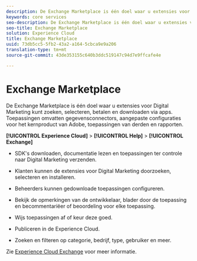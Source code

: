 ```yaml
---
description: De Exchange Marketplace is één doel waar u extensies voor Digital Marketing kunt zoeken, selecteren, betalen en downloaden via apps. Toepassingen omvatten gegevensconnectors, aangepaste configuraties voor het kernproduct van Adobe, toepassingen van derden en rapporten.
keywords: core services
seo-description: De Exchange Marketplace is één doel waar u extensies voor Digital Marketing kunt zoeken, selecteren, betalen en downloaden via apps. Toepassingen omvatten gegevensconnectors, aangepaste configuraties voor het kernproduct van Adobe, toepassingen van derden en rapporten.
seo-title: Exchange Marketplace
solution: Experience Cloud
title: Exchange Marketplace
uuid: 73db5cc5-5fb2-43a2-a164-5cbca9e9a206
translation-type: tm+mt
source-git-commit: 43de353155c640b3ddc519147c94d7e9ffcafe4e

---
```



# Exchange Marketplace

De Exchange Marketplace is één doel waar u extensies voor Digital Marketing kunt zoeken, selecteren, betalen en downloaden via apps. Toepassingen omvatten gegevensconnectors, aangepaste configuraties voor het kernproduct van Adobe, toepassingen van derden en rapporten.

**[!UICONTROL Experience Cloud]** > **[!UICONTROL Help]** > **[!UICONTROL Exchange]**

* SDK&#39;s downloaden, documentatie lezen en toepassingen ter controle naar Digital Marketing verzenden.

* Klanten kunnen de extensies voor Digital Marketing doorzoeken, selecteren en installeren.

* Beheerders kunnen gedownloade toepassingen configureren.

* Bekijk de opmerkingen van de ontwikkelaar, blader door de toepassing en becommentariëer of beoordeling voor elke toepassing.

* Wijs toepassingen af of keur deze goed.

* Publiceren in de Experience Cloud.

* Zoeken en filteren op categorie, bedrijf, type, gebruiker en meer.

Zie [Experience Cloud Exchange](https://exchange.adobe.com/experiencecloud.html) voor meer informatie.
